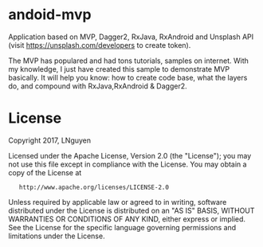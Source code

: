 # andoid-mvp

Application based on MVP, Dagger2, RxJava, RxAndroid and Unsplash API (visit https://unsplash.com/developers to create token).

The MVP has populared and had tons tutorials, samples on internet. With my knowledge, I just have created this sample to demonstrate MVP basically.
It will help you know: how to create code base, what the layers do, and compound with RxJava,RxAndroid & Dagger2.

# License
Copyright 2017, LNguyen       

   Licensed under the Apache License, Version 2.0 (the "License");
   you may not use this file except in compliance with the License.
   You may obtain a copy of the License at 
 
       http://www.apache.org/licenses/LICENSE-2.0 

   Unless required by applicable law or agreed to in writing, software
   distributed under the License is distributed on an "AS IS" BASIS,
   WITHOUT WARRANTIES OR CONDITIONS OF ANY KIND, either express or implied.
   See the License for the specific language governing permissions and
   limitations under the License.
